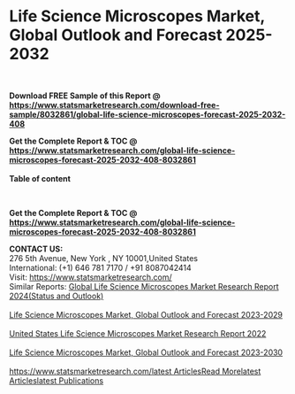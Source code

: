 <h1>Life Science Microscopes Market, Global Outlook and Forecast 2025-2032</h1><br/><p><strong>Download FREE Sample of this Report @ <a href="https://www.statsmarketresearch.com/download-free-sample/8032861/global-life-science-microscopes-forecast-2025-2032-408">https://www.statsmarketresearch.com/download-free-sample/8032861/global-life-science-microscopes-forecast-2025-2032-408</a></strong></p><div><b>Get the Complete Report & TOC @ <a href="https://www.statsmarketresearch.com/global-life-science-microscopes-forecast-2025-2032-408-8032861">https://www.statsmarketresearch.com/global-life-science-microscopes-forecast-2025-2032-408-8032861</a></b></div><br><b>Table of content</b><p><br><div><b>Get the Complete Report & TOC @ <a href="https://www.statsmarketresearch.com/global-life-science-microscopes-forecast-2025-2032-408-8032861">https://www.statsmarketresearch.com/global-life-science-microscopes-forecast-2025-2032-408-8032861</a></b></div></p> <b>CONTACT US:</b><br>276 5th Avenue, New York , NY 10001,United States<br>International: (+1) 646 781 7170 / +91 8087042414<br>Visit: <a href="https://www.statsmarketresearch.com/">https://www.statsmarketresearch.com/</a><br>Similar Reports: <a href="https://www.statsmarketresearch.com/global-life-science-microscopes-forecast-2025-2032-408-8032861">Global Life Science Microscopes Market Research Report 2024(Status and Outlook)</a><br/><br/><a href="https://www.statsmarketresearch.com/global-life-science-microscopes-forecast-2025-2032-408-8032861">Life Science Microscopes Market, Global Outlook and Forecast 2023-2029</a><br/><br/><a href="https://www.statsmarketresearch.com/global-life-science-microscopes-forecast-2025-2032-408-8032861">United States Life Science Microscopes Market Research Report 2022</a><br/><br/><a href="https://www.statsmarketresearch.com/global-life-science-microscopes-forecast-2025-2032-408-8032861">Life Science Microscopes Market, Global Outlook and Forecast 2023-2030</a><br/><br/><a href="https://gyeongbokgung.com">https://www.statsmarketresearch.com/</a><a href="https://hallyeomaritime.com">latest Articles</a><a href="https://jingwansa.com">Read More</a><a href=https://nguoiviet.jp/">latest Articles</a><a href="https://www.intelmarketresearch.com/">latest Publications</a>